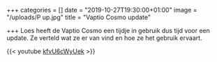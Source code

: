 +++
categories = []
date = "2019-10-27T19:30:00+01:00"
image = "/uploads/P up.jpg"
title = "Vaptio Cosmo update"

+++
Loes heeft de Vaptio Cosmo een tijdje in gebruik dus tijd voor een update. Ze verteld wat ze er van vind en hoe ze het gebruik ervaart.

{{< youtube [kfvU6cWyUek](https://youtu.be/kfvU6cWyUek) >}}
